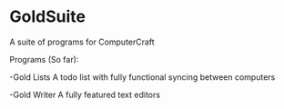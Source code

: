 GoldSuite
===========

A suite of programs for ComputerCraft

Programs (So far):

-Gold Lists
	A todo list with fully functional syncing between computers

-Gold Writer
	A fully featured text editors